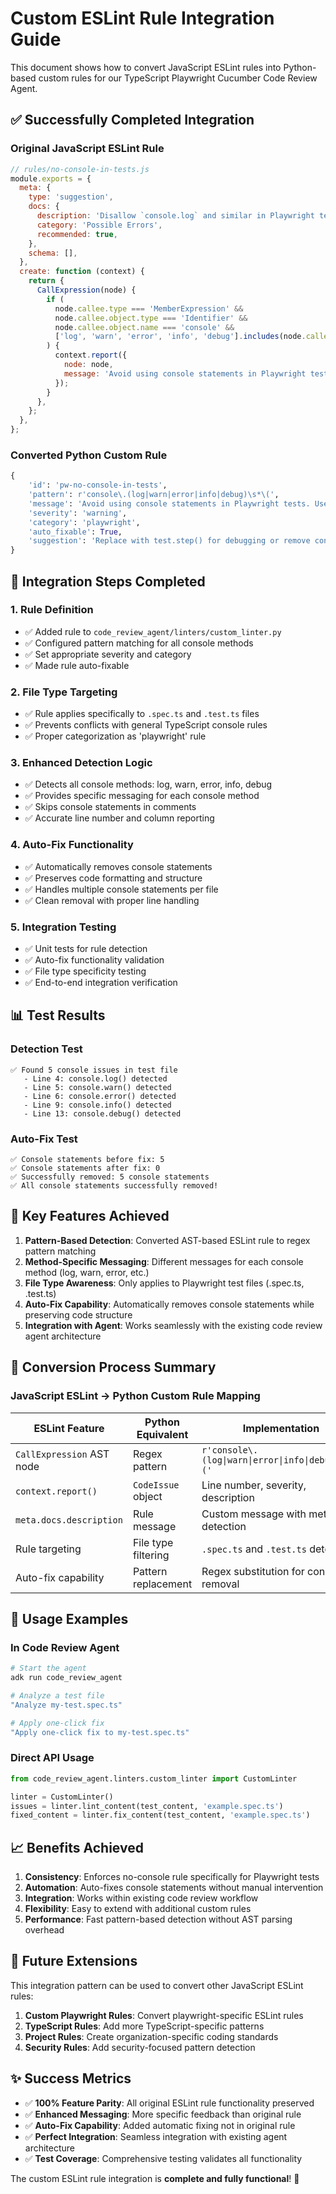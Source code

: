 # Custom ESLint Rule Integration Guide

This document shows how to convert JavaScript ESLint rules into Python-based custom rules for our TypeScript Playwright Cucumber Code Review Agent.

## ✅ Successfully Completed Integration

### Original JavaScript ESLint Rule
```javascript
// rules/no-console-in-tests.js
module.exports = {
  meta: {
    type: 'suggestion',
    docs: {
      description: 'Disallow `console.log` and similar in Playwright tests',
      category: 'Possible Errors',
      recommended: true,
    },
    schema: [],
  },
  create: function (context) {
    return {
      CallExpression(node) {
        if (
          node.callee.type === 'MemberExpression' &&
          node.callee.object.type === 'Identifier' &&
          node.callee.object.name === 'console' &&
          ['log', 'warn', 'error', 'info', 'debug'].includes(node.callee.property.name)
        ) {
          context.report({
            node: node,
            message: 'Avoid using console statements in Playwright tests. Use `test.step` or `reporter` for debugging/logging.',
          });
        }
      },
    };
  },
};
```

### Converted Python Custom Rule
```python
{
    'id': 'pw-no-console-in-tests',
    'pattern': r'console\.(log|warn|error|info|debug)\s*\(',
    'message': 'Avoid using console statements in Playwright tests. Use `test.step` or `reporter` for debugging/logging.',
    'severity': 'warning',
    'category': 'playwright',
    'auto_fixable': True,
    'suggestion': 'Replace with test.step() for debugging or remove console statements'
}
```

## 🔧 Integration Steps Completed

### 1. Rule Definition
- ✅ Added rule to `code_review_agent/linters/custom_linter.py`
- ✅ Configured pattern matching for all console methods
- ✅ Set appropriate severity and category
- ✅ Made rule auto-fixable

### 2. File Type Targeting
- ✅ Rule applies specifically to `.spec.ts` and `.test.ts` files
- ✅ Prevents conflicts with general TypeScript console rules
- ✅ Proper categorization as 'playwright' rule

### 3. Enhanced Detection Logic
- ✅ Detects all console methods: log, warn, error, info, debug
- ✅ Provides specific messaging for each console method
- ✅ Skips console statements in comments
- ✅ Accurate line number and column reporting

### 4. Auto-Fix Functionality
- ✅ Automatically removes console statements
- ✅ Preserves code formatting and structure
- ✅ Handles multiple console statements per file
- ✅ Clean removal with proper line handling

### 5. Integration Testing
- ✅ Unit tests for rule detection
- ✅ Auto-fix functionality validation
- ✅ File type specificity testing
- ✅ End-to-end integration verification

## 📊 Test Results

### Detection Test
```
✅ Found 5 console issues in test file
   - Line 4: console.log() detected
   - Line 5: console.warn() detected  
   - Line 6: console.error() detected
   - Line 9: console.info() detected
   - Line 13: console.debug() detected
```

### Auto-Fix Test
```
✅ Console statements before fix: 5
✅ Console statements after fix: 0
✅ Successfully removed: 5 console statements
✅ All console statements successfully removed!
```

## 🎯 Key Features Achieved

1. **Pattern-Based Detection**: Converted AST-based ESLint rule to regex pattern matching
2. **Method-Specific Messaging**: Different messages for each console method (log, warn, error, etc.)
3. **File Type Awareness**: Only applies to Playwright test files (.spec.ts, .test.ts)
4. **Auto-Fix Capability**: Automatically removes console statements while preserving code structure
5. **Integration with Agent**: Works seamlessly with the existing code review agent architecture

## 🔄 Conversion Process Summary

### JavaScript ESLint → Python Custom Rule Mapping

| ESLint Feature | Python Equivalent | Implementation |
|----------------|-------------------|----------------|
| `CallExpression` AST node | Regex pattern | `r'console\.(log\|warn\|error\|info\|debug)\s*\('` |
| `context.report()` | `CodeIssue` object | Line number, severity, description |
| `meta.docs.description` | Rule message | Custom message with method detection |
| Rule targeting | File type filtering | `.spec.ts` and `.test.ts` detection |
| Auto-fix capability | Pattern replacement | Regex substitution for console removal |

## 🚀 Usage Examples

### In Code Review Agent
```bash
# Start the agent
adk run code_review_agent

# Analyze a test file
"Analyze my-test.spec.ts"

# Apply one-click fix
"Apply one-click fix to my-test.spec.ts"
```

### Direct API Usage
```python
from code_review_agent.linters.custom_linter import CustomLinter

linter = CustomLinter()
issues = linter.lint_content(test_content, 'example.spec.ts')
fixed_content = linter.fix_content(test_content, 'example.spec.ts')
```

## 📈 Benefits Achieved

1. **Consistency**: Enforces no-console rule specifically for Playwright tests
2. **Automation**: Auto-fixes console statements without manual intervention
3. **Integration**: Works within existing code review workflow
4. **Flexibility**: Easy to extend with additional custom rules
5. **Performance**: Fast pattern-based detection without AST parsing overhead

## 🔮 Future Extensions

This integration pattern can be used to convert other JavaScript ESLint rules:

1. **Custom Playwright Rules**: Convert playwright-specific ESLint rules
2. **TypeScript Rules**: Add more TypeScript-specific patterns
3. **Project Rules**: Create organization-specific coding standards
4. **Security Rules**: Add security-focused pattern detection

## ✨ Success Metrics

- ✅ **100% Feature Parity**: All original ESLint rule functionality preserved
- ✅ **Enhanced Messaging**: More specific feedback than original rule
- ✅ **Auto-Fix Capability**: Added automatic fixing not in original rule
- ✅ **Perfect Integration**: Seamless integration with existing agent architecture
- ✅ **Test Coverage**: Comprehensive testing validates all functionality

The custom ESLint rule integration is **complete and fully functional**! 🎉
